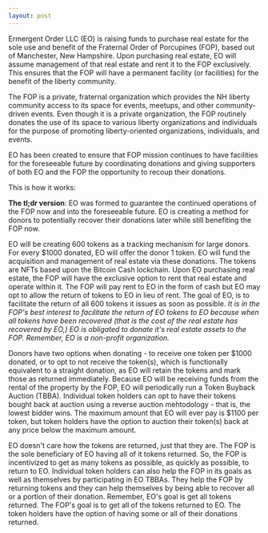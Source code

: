 ```yaml
---
layout: post
---
```


Ermergent Order LLC (EO) is raising funds to purchase real estate for the sole use and benefit of the 
Fraternal Order of Porcupines (FOP), based out of Manchester, New Hampshire. Upon purchasing real estate, EO
will assume management of that real estate and rent it to the FOP exclusively. This ensures that the FOP 
will have a permanent facility (or facilities) for the benefit of the liberty community. 

The FOP is a private, fraternal organization which provides the NH liberty community access to its space for 
events, meetups, and other community-driven events. Even though it is a private organization, the FOP routinely
donates the use of its space to various liberty organizations and individuals for the purpose of promoting 
liberty-oriented organizations, individuals, and events.

EO has been created to ensure that FOP mission continues to have facilities for the foreseeable future by 
coordinating donations and giving supporters of both EO and the FOP the opportunity to recoup their donations. 

This is how it works:

**The tl;dr version**: EO was formed to guarantee the continued operations of the FOP now and into the foreseeable future. EO is creating
a method for donors to potentially recover their donations later while still benefiting the FOP now. 

EO will be creating 600 tokens as a tracking mechanism for large donors. For every $1000 donated, EO will offer the donor 1 token. 
EO will fund the acquisition and management of real estate via these donations. The tokens are NFTs based upon the Bitcoin Cash 
lockchain. Upon EO purchasing real estate, the FOP will have the exclusive option to rent that real estate
and operate within it. The FOP will pay rent to EO in the form of cash but EO may opt to allow the return of tokens to EO in lieu of rent.
The goal of EO, is to facilitate the return of all 600 tokens it issues as soon as possible. *It is in the FOP's best interest to 
facilitate the return of EO tokens to EO because when all tokens have been recovered (that is the cost of the real estate has recovered
by EO,) EO is obligated to donate it's real estate assets to the FOP. Remember, EO is a non-profit organization.*

Donors have two options when donating - to receive one token per $1000 donated, or to opt to not receive the token(s), which is 
functionally equivalent to a straight donation, as EO will retain the tokens and mark those as returned immediately. Because EO
will be receiving funds from the rental of the property by the FOP, EO will periodically run a Token Buyback Auction (TBBA). 
Individual token holders can opt to have their tokens bought back at auction using a reverse auction mehtodology -  that is, the 
lowest bidder wins. The maximum amount that EO will ever pay is $1100 per token, but token holders have the option to auction their 
token(s) back at any price below the maximum amount. 

EO doesn't care how the tokens are returned, just that they are. The FOP is the sole beneficiary of EO having all of it tokens returned. 
So, the FOP is incentivized to get as many tokens as possible, as quickly as possible, to return to EO. Individual token holders can
also help the FOP in its goals as well as themselves by participating in EO TBBAs. They help the FOP by returning tokens and they can help 
themselves by being able to recover all or a portion of their donation. Remember, EO's goal is get all tokens returned. The FOP's goal is 
to get all of the tokens returned to EO. The token holders have the option of having some or all of their donations returned. 


